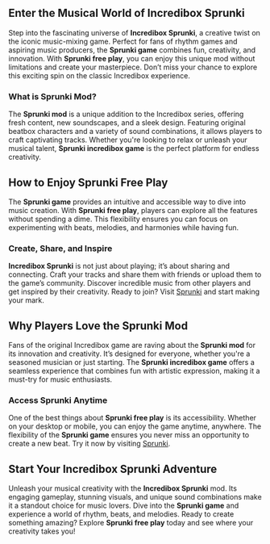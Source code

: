 <h2>Enter the Musical World of Incredibox Sprunki</h2>
<p>Step into the fascinating universe of <strong>Incredibox Sprunki</strong>, a creative twist on the iconic music-mixing game. Perfect for fans of rhythm games and aspiring music producers, the <strong>Sprunki game</strong> combines fun, creativity, and innovation. With <strong>Sprunki free play</strong>, you can enjoy this unique mod without limitations and create your masterpiece. Don’t miss your chance to explore this exciting spin on the classic Incredibox experience.</p>

<h3>What is Sprunki Mod?</h3>
<p>The <strong>Sprunki mod</strong> is a unique addition to the Incredibox series, offering fresh content, new soundscapes, and a sleek design. Featuring original beatbox characters and a variety of sound combinations, it allows players to craft captivating tracks. Whether you're looking to relax or unleash your musical talent, <strong>Sprunki incredibox game</strong> is the perfect platform for endless creativity.</p>

<h2>How to Enjoy Sprunki Free Play</h2>
<p>The <strong>Sprunki game</strong> provides an intuitive and accessible way to dive into music creation. With <strong>Sprunki free play</strong>, players can explore all the features without spending a dime. This flexibility ensures you can focus on experimenting with beats, melodies, and harmonies while having fun.</p>

<h3>Create, Share, and Inspire</h3>
<p><strong>Incredibox Sprunki</strong> is not just about playing; it’s about sharing and connecting. Craft your tracks and share them with friends or upload them to the game’s community. Discover incredible music from other players and get inspired by their creativity. Ready to join? Visit <a href="https://sprunkisprunk.github.io/">Sprunki</a> and start making your mark.</p>

<h2>Why Players Love the Sprunki Mod</h2>
<p>Fans of the original Incredibox game are raving about the <strong>Sprunki mod</strong> for its innovation and creativity. It’s designed for everyone, whether you're a seasoned musician or just starting. The <strong>Sprunki incredibox game</strong> offers a seamless experience that combines fun with artistic expression, making it a must-try for music enthusiasts.</p>

<h3>Access Sprunki Anytime</h3>
<p>One of the best things about <strong>Sprunki free play</strong> is its accessibility. Whether on your desktop or mobile, you can enjoy the game anytime, anywhere. The flexibility of the <strong>Sprunki game</strong> ensures you never miss an opportunity to create a new beat. Try it now by visiting <a href="https://sprunkisprunk.github.io/">Sprunki</a>.</p>

<h2>Start Your Incredibox Sprunki Adventure</h2>
<p>Unleash your musical creativity with the <strong>Incredibox Sprunki</strong> mod. Its engaging gameplay, stunning visuals, and unique sound combinations make it a standout choice for music lovers. Dive into the <strong>Sprunki game</strong> and experience a world of rhythm, beats, and melodies. Ready to create something amazing? Explore <strong>Sprunki free play</strong> today and see where your creativity takes you!</p>
